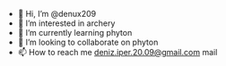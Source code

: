 - 👋 Hi, I’m @denux209
- 👀 I’m interested in archery
- 🌱 I’m currently learning phyton
- 💞️ I’m looking to collaborate on phyton
- 📫 How to reach me deniz.iper.20.09@gmail.com mail

<!---
denux209/denux209 is a ✨ special ✨ repository because its `README.md` (this file) appears on your GitHub profile.
You can click the Preview link to take a look at your changes.
--->
